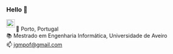 ### Hello 👋

<a href="https://www.linkedin.com/in/joao-g-ferreira/"><img align="left" alt="linkedIn" width="22px" src="https://img.icons8.com/fluent/48/000000/linkedin.png" />
</a><br>
  📍 Porto, Portugal<br>
  📚 Mestrado em Engenharia Informática, Universidade de Aveiro<br>
  📫 jgmpof@gmail.com<br><br>
  
